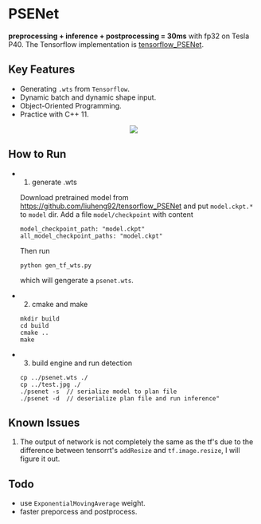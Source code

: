 # PSENet

**preprocessing + inference + postprocessing = 30ms** with fp32 on Tesla P40. 
The Tensorflow implementation is [tensorflow_PSENet](https://github.com/liuheng92/tensorflow_PSENet).

## Key Features
- Generating `.wts` from `Tensorflow`.
- Dynamic batch and dynamic shape input.
- Object-Oriented Programming.
- Practice with C++ 11.

<p align="center">
<img src="https://user-images.githubusercontent.com/15235574/101176279-3868b780-3681-11eb-9ca3-7425b41fe895.jpg">
</p>

## How to Run

* 1. generate .wts

  Download pretrained model from https://github.com/liuheng92/tensorflow_PSENet
  and put `model.ckpt.*` to `model` dir. Add a file `model/checkpoint` with content
    ```
    model_checkpoint_path: "model.ckpt"
    all_model_checkpoint_paths: "model.ckpt"
    ```
    Then run

    ```
    python gen_tf_wts.py
    ```
    which will gengerate a `psenet.wts`.
* 2. cmake and make

  ```
  mkdir build
  cd build
  cmake ..
  make
  ```
* 3. build engine and run detection
  ```
  cp ../psenet.wts ./
  cp ../test.jpg ./
  ./psenet -s  // serialize model to plan file
  ./psenet -d  // deserialize plan file and run inference"
  ```

## Known Issues
1. The output of network is not completely the same as the tf's due to the difference between tensorrt's `addResize` and `tf.image.resize`, I will figure it out.

## Todo

* use `ExponentialMovingAverage` weight.
* faster preporcess and postprocess.

